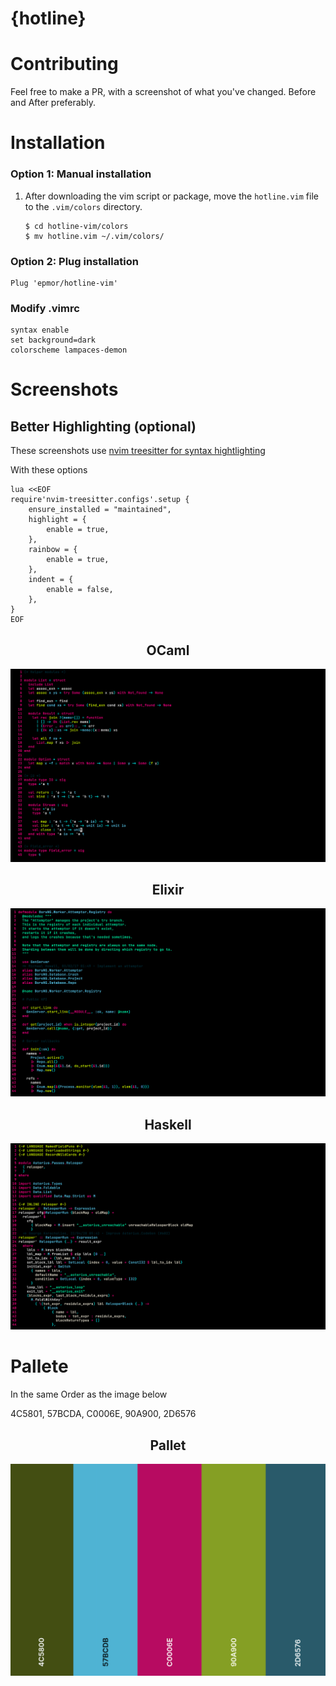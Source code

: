 # {hotline}

# Contributing 
Feel free to make a PR, with a screenshot of what you've changed. Before and After preferably.

# Installation

### Option 1: Manual installation

1.  After downloading the vim script or package, move the
    `hotline.vim` file to the `.vim/colors` directory.

        $ cd hotline-vim/colors
        $ mv hotline.vim ~/.vim/colors/

### Option 2: Plug installation

```vimscript 
Plug 'epmor/hotline-vim'
```

### Modify .vimrc

```vimscript
syntax enable
set background=dark
colorscheme lampaces-demon
```
# Screenshots

## Better Highlighting (optional)
These screenshots use <a href="https://github.com/nvim-treesitter/nvim-treesitter">nvim treesitter for syntax hightlighting</a>

With these options

```vimscript
lua <<EOF
require'nvim-treesitter.configs'.setup {
    ensure_installed = "maintained",
    highlight = {
        enable = true,
    },
    rainbow = {
        enable = true,
    },
    indent = {
        enable = false,
    },
}
EOF
```

<div align="center">
  <h2>OCaml</h2>
  <img src="./screenshots/ocaml.png">
  <h2>Elixir</h2>
  <img src="./screenshots/elixir.png">
  <h2>Haskell</h2>
  <img src="./screenshots/haskell.png">
</div>

# Pallete

In the same Order as the image below

4C5801, 57BCDA, C0006E, 90A900, 2D6576

<div align="center">
  <h2>Pallet</h2>
  <img src="./pallet.png">
</div>

